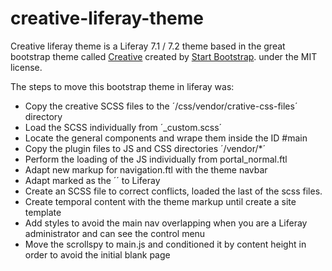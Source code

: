 # creative-liferay-theme

Creative liferay theme is a Liferay 7.1 / 7.2 theme based in the great bootstrap theme called [Creative](https://github.com/BlackrockDigital/startbootstrap-creative) created by [Start Bootstrap](http://startbootstrap.com/). under the MIT license.

The steps to move this bootstrap theme in liferay was:

- Copy the creative SCSS files to the ´/css/vendor/crative-css-files´ directory
- Load the SCSS individually from ´_custom.scss´
- Locate the general components and wrape them inside the ID #main
- Copy the plugin files to JS and CSS directories ´/vendor/*´
- Perform the loading of the JS individually from portal_normal.ftl
- Adapt new markup for navigation.ftl with the theme navbar
- Adapt marked as the ´<sections>´ to Liferay
- Create an SCSS file to correct conflicts, loaded the last of the scss files.
- Create temporal content with the theme markup until create a site template
- Add styles to avoid the main nav overlapping when you are a Liferay administrator and can see the control menu
- Move the scrollspy to main.js and conditioned it by content height in order to avoid the initial blank page